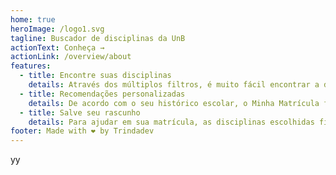 ```yaml
---
home: true
heroImage: /logo1.svg
tagline: Buscador de disciplinas da UnB
actionText: Conheça →
actionLink: /overview/about
features:
  - title: Encontre suas disciplinas
    details: Através dos múltiplos filtros, é muito fácil encontrar a disciplina ideal para você.
  - title: Recomendações personalizadas
    details: De acordo com o seu histórico escolar, o Minha Matrícula fornece uma recomendação personalizada de grade horária.
  - title: Salve seu rascunho
    details: Para ajudar em sua matrícula, as disciplinas escolhidas ficam salvas mesmo se fechar o navegador.
footer: Made with ❤️ by Trindadev
---
```


yy
